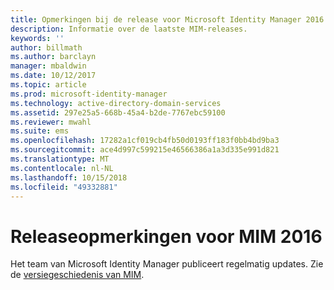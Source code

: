 ```yaml
---
title: Opmerkingen bij de release voor Microsoft Identity Manager 2016 | Microsoft Docs
description: Informatie over de laatste MIM-releases.
keywords: ''
author: billmath
ms.author: barclayn
manager: mbaldwin
ms.date: 10/12/2017
ms.topic: article
ms.prod: microsoft-identity-manager
ms.technology: active-directory-domain-services
ms.assetid: 297e25a5-668b-45a4-b2de-7767ebc59100
ms.reviewer: mwahl
ms.suite: ems
ms.openlocfilehash: 17282a1cf019cb4fb50d0193ff183f0bb4bd9ba3
ms.sourcegitcommit: ace4d997c599215e46566386a1a3d335e991d821
ms.translationtype: MT
ms.contentlocale: nl-NL
ms.lasthandoff: 10/15/2018
ms.locfileid: "49332881"
---
```

# <a name="release-notes-for-mim-2016"></a>Releaseopmerkingen voor MIM 2016
Het team van Microsoft Identity Manager publiceert regelmatig updates. Zie de [versiegeschiedenis van MIM](reference/version-history.md).
